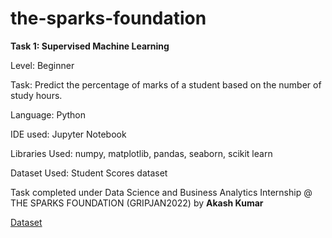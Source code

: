 # the-sparks-foundation

**Task 1: Supervised Machine Learning**

Level: Beginner

Task: Predict the percentage of marks of a student based on the number of study hours.

Language: Python

IDE used: Jupyter Notebook

Libraries Used: numpy, matplotlib, pandas, seaborn, scikit learn

Dataset Used: Student Scores dataset

Task completed under Data Science and Business Analytics Internship @ THE SPARKS FOUNDATION (GRIPJAN2022) by **Akash Kumar**

[Dataset]( https://raw.githubusercontent.com/AdiPersonalWorks/Random/master/student_scores%20-%20student_scores.csv )

